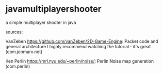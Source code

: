 # javamultiplayershooter
a simple multiplayer shooter in java

sources:

VanZeben https://github.com/vanZeben/2D-Game-Engine:
  Packet code and general architecture
  I highly recommend watching the tutorial - it's great
  (com.jonmarx.net)
  
Ken Perlin https://mrl.nyu.edu/~perlin/noise/:
  Perlin Noise map generation
  (com.perlin)
